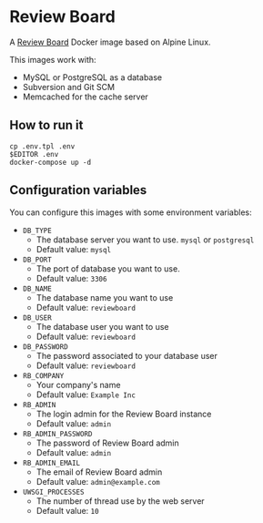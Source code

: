 # Review Board

A [Review Board](https://www.reviewboard.org) Docker image based on Alpine Linux.

This images work with:
* MySQL or PostgreSQL as a database
* Subversion and Git SCM
* Memcached for the cache server

## How to run it

```
cp .env.tpl .env
$EDITOR .env
docker-compose up -d
```

## Configuration variables

You can configure this images with some environment variables:

* `DB_TYPE`
    * The database server you want to use. `mysql` or `postgresql`
    * Default value: `mysql`
* `DB_PORT`
    * The port of database you want to use.
    * Default value: `3306`
* `DB_NAME`
    * The database name you want to use
    * Default value: `reviewboard`
* `DB_USER`
    * The database user you want to use
    * Default value: `reviewboard`
* `DB_PASSWORD`
    * The password associated to your database user
    * Default value: `reviewboard`
* `RB_COMPANY`
    * Your company's name
    * Default value: `Example Inc`
* `RB_ADMIN`
    * The login admin for the Review Board instance
    * Default value: `admin`
* `RB_ADMIN_PASSWORD`
    * The password of Review Board admin
    * Default value: `admin`
* `RB_ADMIN_EMAIL`
    * The email of Review Board admin
    * Default value: `admin@example.com`
* `UWSGI_PROCESSES`
    * The number of thread use by the web server
    * Default value: `10`
